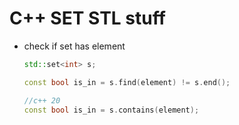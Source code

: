 # C++ SET STL stuff

- check if set has element 

  ```c++
  std::set<int> s;
  
  const bool is_in = s.find(element) != s.end();
  
  //c++ 20
  const bool is_in = s.contains(element);
  ```

  